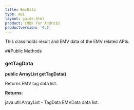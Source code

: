 ```yaml
---
title: EmvData
type: api
layout: guide.html
product: EMDK For Android
productversion: '4.2'
---
```



This class holds result and EMV data of the EMV related APIs.

##Public Methods

### getTagData

**public ArrayList getTagData()**

Returns EMV tag data list.

**Returns:**

java.util.ArrayList - TagData EMVData data list.

